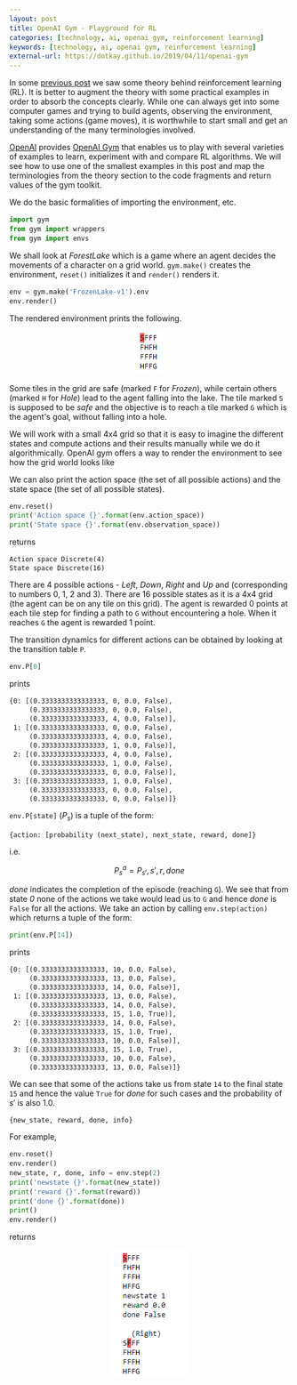 ```yaml
---
layout: post
title: OpenAI Gym - Playground for RL
categories: [technology, ai, openai gym, reinforcement learning]
keywords: [technology, ai, openai gym, reinforcement learning]
external-url: https://dotkay.github.io/2019/04/11/openai-gym
---
```


In some [previous post](https://dotkay.github.io/2019/03/21/reinforcement-learning-vpa) we saw some theory behind reinforcement learning (RL). It is better to augment the theory with some practical examples in order to absorb the concepts clearly. While one can always get into some computer games and trying to build agents, observing the environment, taking some actions (game moves), it is worthwhile to start small and get an understanding of the many terminologies involved.

[OpenAI](https://openai.com/) provides [OpenAI Gym](https://gym.openai.com/) that enables us to play with several varieties of examples to learn, experiment with and compare RL algorithms. We will see how to use one of the smallest examples in this post and map the terminologies from the theory section to the code fragments and return values of the gym toolkit.

We do the basic formalities of importing the environment, etc.

```python
import gym
from gym import wrappers
from gym import envs
```

We shall look at *ForestLake* which is a game where an agent decides the movements of a character on a grid world. `gym.make()` creates the environment, `reset()` initializes it and `render()` renders it.

```python
env = gym.make('FrozenLake-v1').env
env.render()
```

The rendered environment prints the following.
<br>
<div class="img_container">
<center><img src="https://raw.githubusercontent.com/dotkay/tmp/main/rl_illustrations/frozenlake_gridworld.png"></center>
</div>

Some tiles in the grid are safe (marked `F` for *Frozen*), while certain others (marked `H` for *Hole*) lead to the agent falling into the lake. The tile marked `S` is supposed to be *safe* and the objective is to reach a tile marked `G` which is the agent's goal, without falling into a hole.

We will work with a small 4x4 grid so that it is easy to imagine the different states and compute actions and their results manually while we do it algorithmically. OpenAI gym offers a way to render the environment to see how the grid world looks like

We can also print the action space (the set of all possible actions) and the state space (the set of all possible states). 

```python
env.reset()
print('Action space {}'.format(env.action_space))
print('State space {}'.format(env.observation_space))
```
returns
```
Action space Discrete(4)
State space Discrete(16)
```

There are 4 possible actions - *Left*, *Down*, *Right* and *Up* and  (corresponding to numbers 0, 1, 2 and 3). There are 16 possible states as it is a 4x4 grid (the agent can be on any tile on this grid). The agent is rewarded 0 points at each tile step for finding a path to `G` without encountering a hole. When it reaches `G` the agent is rewarded 1 point.

The transition dynamics for different actions can be obtained by looking at the transition table `P`. 

```python
env.P[0]
```

prints
```
{0: [(0.3333333333333333, 0, 0.0, False),
     (0.3333333333333333, 0, 0.0, False),
     (0.3333333333333333, 4, 0.0, False)],
 1: [(0.3333333333333333, 0, 0.0, False),
     (0.3333333333333333, 4, 0.0, False),
     (0.3333333333333333, 1, 0.0, False)],
 2: [(0.3333333333333333, 4, 0.0, False),
     (0.3333333333333333, 1, 0.0, False),
     (0.3333333333333333, 0, 0.0, False)],
 3: [(0.3333333333333333, 1, 0.0, False),
     (0.3333333333333333, 0, 0.0, False),
     (0.3333333333333333, 0, 0.0, False)]}
```

`env.P[state]` ($P_s$) is a tuple of the form:

```
{action: [probability (next_state), next_state, reward, done]}
```
i.e.

$$
P_{s}^{a} = P_{s'}, s', r, done
$$

*done* indicates the completion of the episode (reaching `G`). We see that from state *0* none of the actions we take would lead us to `G` and hence *done* is `False` for all the actions. We take an action by calling `env.step(action)` which returns a tuple of the form:

```python
print(env.P[14])
```

prints
```
{0: [(0.3333333333333333, 10, 0.0, False), 
     (0.3333333333333333, 13, 0.0, False), 
     (0.3333333333333333, 14, 0.0, False)], 
 1: [(0.3333333333333333, 13, 0.0, False), 
     (0.3333333333333333, 14, 0.0, False), 
     (0.3333333333333333, 15, 1.0, True)],
 2: [(0.3333333333333333, 14, 0.0, False), 
     (0.3333333333333333, 15, 1.0, True), 
     (0.3333333333333333, 10, 0.0, False)], 
 3: [(0.3333333333333333, 15, 1.0, True), 
     (0.3333333333333333, 10, 0.0, False), 
     (0.3333333333333333, 13, 0.0, False)]}
```

We can see that some of the actions take us from state `14` to the final state `15` and hence the value `True` for *done* for such cases and the probability of $s'$ is also 1.0.
```
{new_state, reward, done, info}
```

For example,

```python
env.reset()
env.render()
new_state, r, done, info = env.step(2)
print('newstate {}'.format(new_state))
print('reward {}'.format(reward))
print('done {}'.format(done))
print()
env.render()
```
returns
<br>
<div class="img_container">
<center><img src="https://raw.githubusercontent.com/dotkay/tmp/main/rl_illustrations/frozenlake_one_step_action.png"></center>
</div>

